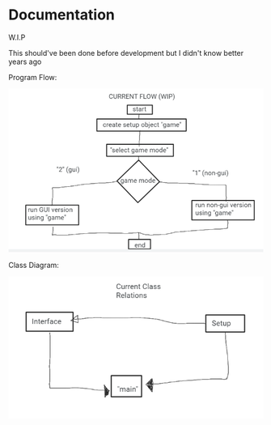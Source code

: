 # Documentation

W.I.P

This should've been done before development but I didn't know better years ago 

Program Flow:

![Image of program Flow](documentation/current-flow.PNG)


Class Diagram:

![Image of relationship between classes](documentation/class-diagram.PNG)